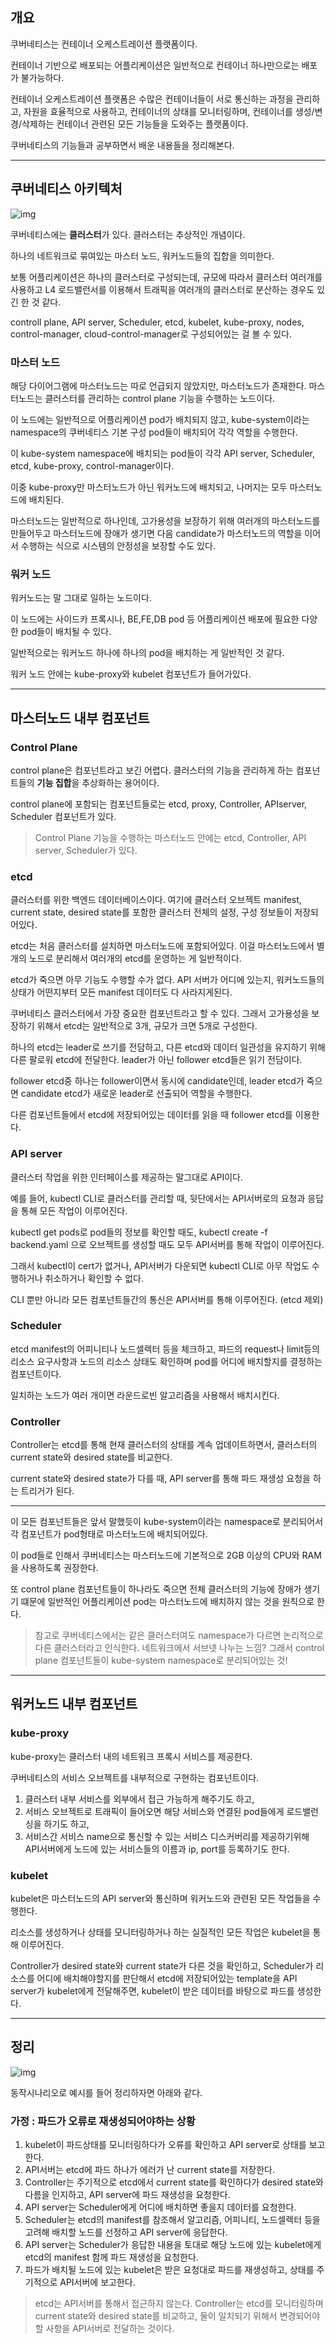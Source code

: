 ## 개요

쿠버네티스는 컨테이너 오케스트레이션 플랫폼이다.

컨테이너 기반으로 배포되는 어플리케이션은 일반적으로 컨테이너 하나만으로는 배포가 불가능하다. 

컨테이너 오케스트레이션 플랫폼은 수많은 컨테이너들이 서로 통신하는 과정을 관리하고, 자원을 효율적으로 사용하고, 컨테이너의 상태를 모니터링하며, 컨테이너를 생성/변경/삭제하는 컨테이너 관련된 모든 기능들을 도와주는 플랫폼이다.

쿠버네티스의 기능들과 공부하면서 배운 내용들을 정리해본다.

---

## 쿠버네티스 아키텍처

![img](/assets/clusterarchitecture1.svg)

쿠버네티스에는 **클러스터**가 있다. 클러스터는 추상적인 개념이다.

하나의 네트워크로 묶여있는 마스터 노드, 워커노드들의 집합을 의미한다.

보통 어플리케이션은 하나의 클러스터로 구성되는데, 규모에 따라서 클러스터 여러개를 사용하고 L4 로드밸런서를 이용해서 트래픽을 여러개의 클러스터로 분산하는 경우도 있긴 한 것 같다.

controll plane, API server, Scheduler, etcd, kubelet, kube-proxy, nodes, control-manager, cloud-control-manager로 구성되어있는 걸 볼 수 있다.

### 마스터 노드

해당 다이어그램에 마스터노드는 따로 언급되지 않았지만, 마스터노드가 존재한다. 마스터노드는 클러스터를 관리하는 control plane 기능을 수행하는 노드이다. 

이 노드에는 일반적으로 어플리케이션 pod가 배치되지 않고, kube-system이라는 namespace의 쿠버네티스 기본 구성 pod들이 배치되어 각각 역할을 수행한다.

이 kube-system namespace에 배치되는 pod들이 각각 API server, Scheduler, etcd, kube-proxy, control-manager이다.

이중 kube-proxy만 마스터노드가 아닌 워커노드에 배치되고, 나머지는 모두 마스터노드에 배치된다.

마스터노드는 일반적으로 하나인데, 고가용성을 보장하기 위해 여러개의 마스터노드를 만들어두고 마스터노드에 장애가 생기면 다음 candidate가 마스터노드의 역할을 이어서 수행하는 식으로 시스템의 안정성을 보장할 수도 있다.

### 워커 노드

워커노드는 말 그대로 일하는 노드이다.

이 노드에는 사이드카 프록시나, BE,FE,DB pod 등 어플리케이션 배포에 필요한 다양한 pod들이 배치될 수 있다.

일반적으로는 워커노드 하나에 하나의 pod을 배치하는 게 일반적인 것 같다.

워커 노드 안에는 kube-proxy와 kubelet 컴포넌트가 들어가있다.

---

## 마스터노드 내부 컴포넌트

### Control Plane

control plane은 컴포넌트라고 보긴 어렵다. 클러스터의 기능을 관리하게 하는 컴포넌트들의 **기능 집합**을 추상화하는 용어이다.

control plane에 포함되는 컴포넌트들로는 etcd, proxy, Controller, APIserver, Scheduler 컴포넌트가 있다.

> Control Plane 기능을 수행하는 마스터노드 안에는 etcd, Controller, API server, Scheduler가 있다.

### etcd

클러스터를 위한 백엔드 데이터베이스이다. 여기에 클러스터 오브젝트 manifest, current state, desired state를 포함한 클러스터 전체의 설정, 구성 정보들이 저장되어있다.

etcd는 처음 클러스터를 설치하면 마스터노드에 포함되어있다. 이걸 마스터노드에서 별개의 노드로 분리해서 여러개의 etcd를 운영하는 게 일반적이다. 

etcd가 죽으면 아무 기능도 수행할 수가 없다. API 서버가 어디에 있는지, 워커노드들의 상태가 어떤지부터 모든 manifest 데이터도 다 사라지게된다.

쿠버네티스 클러스터에서 가장 중요한 컴포넌트라고 할 수 있다. 그래서 고가용성을 보장하기 위해서 etcd는 일반적으로 3개, 규모가 크면 5개로 구성한다.

하나의 etcd는 leader로 쓰기를 전담하고, 다른 etcd와 데이터 일관성을 유지하기 위해 다른 팔로워 etcd에 전달한다. leader가 아닌 follower etcd들은 읽기 전담이다. 

follower etcd중 하나는 follower이면서 동시에 candidate인데, leader etcd가 죽으면 candidate etcd가 새로운 leader로 선출되어 역할을 수행한다.

다른 컴포넌트들에서 etcd에 저장되어있는 데이터를 읽을 때 follower etcd를 이용한다.

### API server

클러스터 작업을 위한 인터페이스를 제공하는 말그대로 API이다. 

예를 들어, kubectl CLI로 클러스터를 관리할 때, 뒷단에서는 API서버로의 요청과 응답을 통해 모든 작업이 이루어진다. 

kubectl get pods로 pod들의 정보를 확인할 때도, kubectl create -f backend.yaml 으로 오브젝트를 생성할 때도 모두 API서버를 통해 작업이 이루어진다.

그래서 kubectl이 cert가 없거나, API서버가 다운되면 kubectl CLI로 아무 작업도 수행하거나 취소하거나 확인할 수 없다.

CLI 뿐만 아니라 모든 컴포넌트들간의 통신은 API서버를 통해 이루어진다. (etcd 제외)

### Scheduler

etcd manifest의 어피니티나 노드셀렉터 등을 체크하고, 파드의 request나 limit등의 리소스 요구사항과 노드의 리소스 상태도 확인하며 pod를 어디에 배치할지를 결정하는 컴포넌트이다. 

일치하는 노드가 여러 개이면 라운드로빈 알고리즘을 사용해서 배치시킨다.

### Controller

Controller는 etcd를 통해 현재 클러스터의 상태를 계속 업데이트하면서, 클러스터의 current state와 desired state를 비교한다.

current state와 desired state가 다를 때, API server를 통해 파드 재생성 요청을 하는 트리거가 된다.

---

이 모든 컴포넌트들은 앞서 말했듯이 kube-system이라는 namespace로 분리되어서 각 컴포넌트가 pod형태로 마스터노드에 배치되어있다.

이 pod들로 인해서 쿠버네티스는 마스터노드에 기본적으로 2GB 이상의 CPU와 RAM을 사용하도록 권장한다.

또 control plane 컴포넌트들이 하나라도 죽으면 전체 클러스터의 기능에 장애가 생기기 떄문에 일반적인 어플리케이션 pod는 마스터노드에 배치하지 않는 것을 원칙으로 한다.

> 참고로 쿠버네티스에서는 같은 클러스터여도 namespace가 다르면 논리적으로 다른 클러스터라고 인식한다. 네트워크에서 서브넷 나누는 느낌? 그래서 control plane 컴포넌트들이 kube-system namespace로 분리되어있는 것!

---

## 워커노드 내부 컴포넌트

### kube-proxy

kube-proxy는 클러스터 내의 네트워크 프록시 서비스를 제공한다.

쿠버네티스의 서비스 오브젝트를 내부적으로 구현하는 컴포넌트이다. 

1. 클러스터 내부 서비스를 외부에서 접근 가능하게 해주기도 하고, 
2. 서비스 오브젝트로 트래픽이 들어오면 해당 서비스와 연결된 pod들에게 로드밸런싱을 하기도 하고,
3. 서비스간 서비스 name으로 통신할 수 있는 서비스 디스커버리를 제공하기위해 API서버에게 노드에 있는 서비스들의 이름과 ip, port를 등록하기도 한다.

### kubelet

kubelet은 마스터노드의 API server와 통신하며 워커노드와 관련된 모든 작업들을 수행한다.

리소스를 생성하거나 상태를 모니터링하거나 하는 실질적인 모든 작업은 kubelet을 통해 이루어진다.

Controller가 desired state와 current state가 다른 것을 확인하고, Scheduler가 리소스를 어디에 배치해야할지를 판단해서 etcd에 저장되어있는 template을 API server가 kubelet에게 전달해주면, kubelet이 받은 데이터를 바탕으로 파드를 생성한다.

---

## 정리

![img](/assets/clusterarchitecture2.png)

동작시나리오로 예시를 들어 정리하자면 아래와 같다.

### 가정 : 파드가 오류로 재생성되어야하는 상황

1. kubelet이 파드상태를 모니터링하다가 오류를 확인하고 API server로 상태를 보고한다.
2. API서버는 etcd에 파드 하나가 에러가 난 current state를 저장한다.
3. Controller는 주기적으로 etcd에서 current state를 확인하다가 desired state와 다름을 인지하고, API server에 파드 재생성을 요청한다.
4. API server는 Scheduler에게 어디에 배치하면 좋을지 데이터를 요청한다.
5. Scheduler는 etcd의 manifest를 참조해서 알고리즘, 어피니티, 노드셀렉터 등을 고려해 배치할 노드를 선정하고 API server에 응답한다.
6. API server는 Scheduler가 응답한 내용을 토대로 해당 노드에 있는 kubelet에게 etcd의 manifest 함께 파드 재생성을 요청한다.
7. 파드가 배치될 노드에 있는 kubelet은 받은 요청대로 파드를 재생성하고, 상태를 주기적으로 API서버에 보고한다.

> etcd는 API서버를 통해서 접근하지 않는다. Controller는 etcd를 모니터링하며 current state와 desired state를 비교하고, 둘이 일치되기 위해서 변경되어야할 사항을 API서버로 전달하는 것이다.